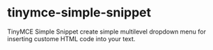 # tinymce-simple-snippet
TinyMCE Simple Snippet create simple multilevel dropdown menu for inserting custome HTML code into your text.
